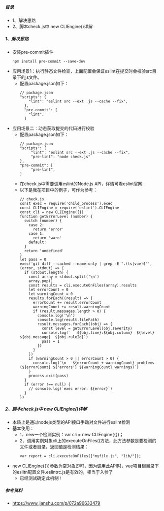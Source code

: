 ##### 目录
- 1、解决思路
- 2、脚本check.js中 new CLIEngine()详解

##### 1、解决思路
- 安装pre-commit插件
    ```
    npm install pre-commit --save-dev
    ```
- 应用场景1：执行静态文件检查，上面配置会保证eslint在提交时会校验src目录下的js文件。
  - 配置package.json如下：
    ```
    // package.json
    "scripts": {
        "lint": "eslint src --ext .js --cache --fix",
      },
      "pre-commit": [
        "lint",
      ]
    ```
- 应用场景二：动态获取提交的代码进行校验
  - 配置package.json如下：
    ```
    // package.json
    "scripts": {
         "lint": "eslint src --ext .js --cache --fix",
         "pre-lint": "node check.js"
    },
    "pre-commit": [
         "pre-lint",
    ]
    ```
  - 在check.js中需要调用eslint的Node.js API，详情可看eslint官网
  - 以下是我在项目中的例子，可作为参考：
    ```
    // check.js
    const exec = require('child_process').exec
    const CLIEngine = require('eslint').CLIEngine
    const cli = new CLIEngine({})
    function getErrorLevel (number) {
      switch (number) {
        case 2:
          return 'error'
        case 1:
          return 'warn'
        default:
      }
      return 'undefined'
    }
    let pass = 0
    exec('git diff --cached --name-only | grep -E ".(ts|vue)$"', (error, stdout) => {
      if (stdout.length) {
        const array = stdout.split('\n')
        array.pop()
        const results = cli.executeOnFiles(array).results
        let errorCount = 0
        let warningCount = 0
        results.forEach((result) => {
          errorCount += result.errorCount
          warningCount += result.warningCount
          if (result.messages.length > 0) {
            console.log('\n')
            console.log(result.filePath)
            result.messages.forEach((obj) => {
              const level = getErrorLevel(obj.severity)
              console.log(`   ${obj.line}:${obj.column}  ${level}  ${obj.message}  ${obj.ruleId}`)
              pass = 1
            })
          }
        })
        if (warningCount > 0 || errorCount > 0) {
          console.log(`\n   ${errorCount + warningCount} problems (${errorCount} ${'errors'} ${warningCount} warnings)`)
        }
        process.exit(pass)
      }
      if (error !== null) {
        // console.log(`exec error: ${error}`)
      }
    })
    ```
##### 2、脚本check.js中 new CLIEngine()详解
- 本质上是通过nodejs类型的API接口手动对文件进行eslint检测
- 基本使用：
  - 1、new一个检测实例：var cli = new CLIEngine({})；
  - 2、调用实例对象cli上的executeOnFiles()方法，此方法参数是要检测的文件或者目录，返回值是检测结果：
    ```
    var report = cli.executeOnFiles(["myfile.js", "lib/"]);
    ```
- new CLIEngine({})参数为空对象即可，因为调用此API时，vue项目根目录下的eslitn配置文件.eslintrc.js是有效的，相当于入参了
  - 已经测试确定此机制！

##### 参考资料
- https://www.jianshu.com/p/072a96633479